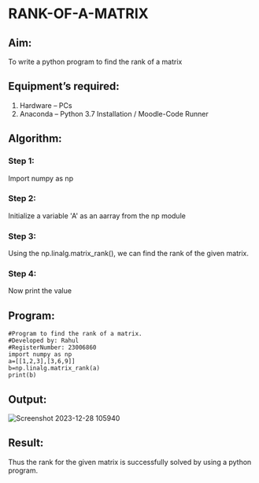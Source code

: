 # RANK-OF-A-MATRIX
## Aim:
To write a python program to find the rank of a matrix
## Equipment’s required:
1. 	Hardware – PCs
2. 	Anaconda – Python 3.7 Installation / Moodle-Code Runner
## Algorithm:
### Step 1: 
Import numpy as np 
### Step 2: 
Initialize a variable 'A' as an aarray from the np module
### Step 3: 
Using the np.linalg.matrix_rank(), we can find the rank of the given matrix.
### Step 4: 
Now print the value
## Program:
```
#Program to find the rank of a matrix.
#Developed by: Rahul
#RegisterNumber: 23006860
import numpy as np
a=[[1,2,3],[3,6,9]]
b=np.linalg.matrix_rank(a)
print(b)
```
## Output:
![Screenshot 2023-12-28 105940](https://github.com/23006860/RANK-OF-A-MATRIX/assets/139841752/a47c7a37-e423-4530-a773-a8b6915e746e)


## Result:
Thus the rank for the given matrix is successfully solved by  using a python program.

